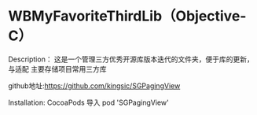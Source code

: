 # WBMyFavoriteThirdLib（Objective-C）
Description：
这是一个管理三方优秀开源库版本迭代的文件夹，便于库的更新，与适配
主要存储项目常用三方库

github地址:https://github.com/kingsic/SGPagingView

Installation:
CocoaPods 导入 pod 'SGPagingView'
